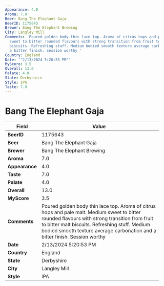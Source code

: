 ```yaml
---
Appearance: 4.0
Aroma: 7.0
Beer: Bang The Elephant Gaja
BeerID: 1175643
Brewer: Bang The Elephant Brewing
City: Langley Mill
Comments: 'Poured golden body thin lace top. Aroma of citrus hops and pale malt. Medium
  sweet to bitter rounded flavours with strong transition from fruit to bitter malt
  biscuits. Refreshing stuff. Medium bodied smooth texture average carbonation and
  a bitter finish. Session worthy '
Country: England
Date: '"2/13/2024 5:20:53 PM"'
MyScore: 3.5
Overall: 13.0
Palate: 4.0
State: Derbyshire
Style: IPA
Taste: 7.0
---
```


# Bang The Elephant Gaja

| Field         | Value |
|---------------|-------|
| **BeerID** | 1175643 |
| **Beer** | Bang The Elephant Gaja |
| **Brewer** | Bang The Elephant Brewing |
| **Aroma** | 7.0 |
| **Appearance** | 4.0 |
| **Taste** | 7.0 |
| **Palate** | 4.0 |
| **Overall** | 13.0 |
| **MyScore** | 3.5 |
| **Comments** | Poured golden body thin lace top. Aroma of citrus hops and pale malt. Medium sweet to bitter rounded flavours with strong transition from fruit to bitter malt biscuits. Refreshing stuff. Medium bodied smooth texture average carbonation and a bitter finish. Session worthy  |
| **Date** | 2/13/2024 5:20:53 PM |
| **Country** | England |
| **State** | Derbyshire |
| **City** | Langley Mill |
| **Style** | IPA |

